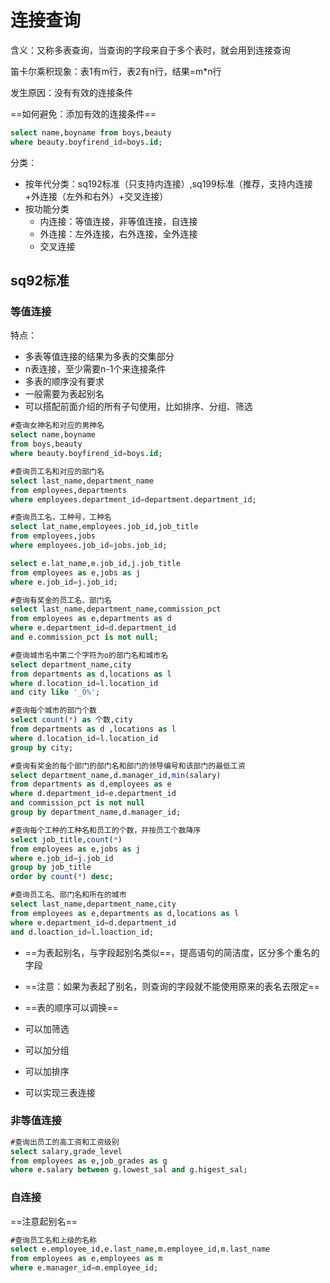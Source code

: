 # 连接查询

含义：又称多表查询，当查询的字段来自于多个表时，就会用到连接查询

笛卡尔乘积现象：表1有m行，表2有n行，结果=m*n行

发生原因：没有有效的连接条件

==如何避免：添加有效的连接条件==

```sql
select name,boyname from boys,beauty
where beauty.boyfirend_id=boys.id;
```

分类：

- 按年代分类：sq192标准（只支持内连接）,sq199标准（推荐，支持内连接+外连接（左外和右外）+交叉连接）
- 按功能分类
  - 内连接：等值连接，非等值连接，自连接
  - 外连接：左外连接，右外连接，全外连接
  - 交叉连接

## sq92标准

### 等值连接

特点：

- 多表等值连接的结果为多表的交集部分
- n表连接，至少需要n-1个来连接条件
- 多表的顺序没有要求
- 一般需要为表起别名
- 可以搭配前面介绍的所有子句使用，比如排序、分组、筛选

```sql
#查询女神名和对应的男神名
select name,boyname
from boys,beauty
where beauty.boyfirend_id=boys.id;

#查询员工名和对应的部门名
select last_name,department_name
from employees,departments
where employees.department_id=department.department_id;

#查询员工名，工种号，工种名
select lat_name,employees.job_id,job_title
from employees,jobs
where employees.job_id=jobs.job_id;

select e.lat_name,e.job_id,j.job_title
from employees as e,jobs as j
where e.job_id=j.job_id;

#查询有奖金的员工名、部门名
select last_name,department_name,commission_pct
from employees as e,departments as d
where e.department_id=d.department_id
and e.commission_pct is not null;

#查询城市名中第二个字符为o的部门名和城市名
select department_name,city
from departments as d,locations as l
where d.location_id=l.location_id
and city like '_0%';

#查询每个城市的部门个数
select count(*) as 个数,city
from departments as d ,locations as l
where d.location_id=l.location_id
group by city;

#查询有奖金的每个部门的部门名和部门的领导编号和该部门的最低工资
select department_name,d.manager_id,min(salary)
from departments as d,employees as e
where d.department_id=e.department_id
and commission_pct is not null
group by department_name,d.manager_id;

#查询每个工种的工种名和员工的个数，并按员工个数降序
select job_title,count(*)
from employees as e,jobs as j
where e.job_id=j.job_id
group by job_title
order by count(*) desc;

#查询员工名、部门名和所在的城市
select last_name,department_name,city
from employees as e,departments as d,locations as l
where e.department_id=d.department_id
and d.loaction_id=l.loaction_id;
```

- ==为表起别名，与字段起别名类似==，提高语句的简洁度，区分多个重名的字段

- ==注意：如果为表起了别名，则查询的字段就不能使用原来的表名去限定==

- ==表的顺序可以调换==
- 可以加筛选
- 可以加分组
- 可以加排序
- 可以实现三表连接

### 非等值连接

```sql
#查询出员工的高工资和工资级别
select salary,grade_level
from employees as e,job_grades as g
where e.salary between g.lowest_sal and g.higest_sal;
```

### 自连接

==注意起别名==

```sql
#查询员工名和上级的名称
select e.employee_id,e.last_name,m.employee_id,m.last_name
from employees as e,employees as m
where e.manager_id=m.employee_id;
```

